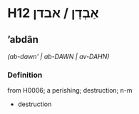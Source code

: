 # H12 אַבְדָן / אבדן

## ʼabdân

_(ab-dawn' | ab-DAWN | av-DAHN)_

### Definition

from H0006; a perishing; destruction; n-m

- destruction
